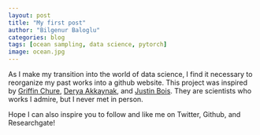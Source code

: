 ```yaml
---
layout: post
title: "My first post"
author: "Bilgenur Baloglu"
categories: blog
tags: [ocean sampling, data science, pytorch]
image: ocean.jpg
---
```


As I make my transition into the world of data science, I find it necessary to reorganize my past works into a github website. This project was inspired by [Griffin Chure](https://gchure.github.io), [Derya Akkaynak](https://www.deryaakkaynak.com/), and [Justin Bois](http://bois.caltech.edu/). They are scientists who works I admire, but I never met in person.

Hope I can also inspire you to follow and like me on Twitter, Github, and Researchgate!

